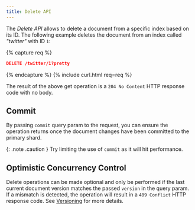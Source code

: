 ```yaml
---
title: Delete API
---
```


The _Delete API_ allows to delete a document from a specific index based on its
ID. The following example deletes the document from an index called _"twitter"_
with ID `1`:

{% capture req %}

```json
DELETE /twitter/1?pretty
```
{% endcapture %}
{% include curl.html req=req %}

The result of the above get operation is a `204 No Content` HTTP response code
with no body.


## Commit

By passing `commit` query param to the request, you can ensure the operation
returns once the document changes have been committed to the primary shard.

{: .note .caution }
Try limiting the use of `commit` as it will hit performance.


## Optimistic Concurrency Control

Delete operations can be made optional and only be performed if the last
current document version matches the passed `version` in the query param. If a
mismatch is detected, the operation will result in a `409 Conflict` HTTP response
code. See [Versioning](../versioning) for more details.
